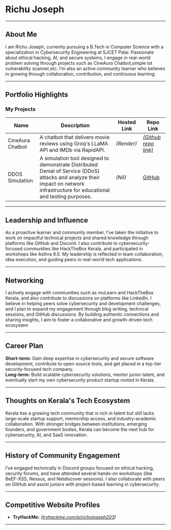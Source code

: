 # Richu Joseph

---

## About Me

I am Richu Joseph, currently pursuing a B.Tech in Computer Science with a specialization in Cybersecurity Engineering at SJCET Palai. Passionate about ethical hacking, AI, and secure systems, I engage in real-world problem solving through projects such as  CineAura Chatbot,simple iot vulnerability scanner,etc. I’m also an active community learner who believes in growing through collaboration, contribution, and continuous learning.

---

##  Portfolio Highlights

###  My Projects

| Name | Description | Hosted Link | Repo Link |
|------|-------------|-------------|-----------|
| CineAura Chatbot | A chatbot that delivers movie reviews using Groq's LLaMA API and IMDb via RapidAPI. | *(Render)* | [*(Github repo link)*](https://github.com/richujoseph/CineAura) |
| DDOS Simulation | A simulation tool designed to demonstrate Distributed Denial of Service (DDoS) attacks and analyze their impact on network infrastructure for educational and testing purposes. | *(Nil)* | [GitHub](https://github.com/richujoseph/DDOS_stimulation) |


---

##  Leadership and Influence

As a proactive learner and community member, I’ve taken the initiative to work on impactful technical projects and shared knowledge through platforms like GitHub and Discord. I also contribute to cybersecurity-focused communities like HackTheBox Kerala, and participated in workshops like Asthra 9.0. My leadership is reflected in team collaboration, idea execution, and guiding peers in real-world tech applications.

---

## Networking

I actively engage with communities such as muLearn and HackTheBox Kerala, and also contribute to discussions on platforms like LinkedIn. I believe in helping peers solve cybersecurity and development challenges, and I plan to expand my engagement through blog writing, technical sessions, and GitHub discussions. By building authentic connections and sharing insights, I aim to foster a collaborative and growth-driven tech ecosystem

---

##  Career Plan

**Short-term:** Gain deep expertise in cybersecurity and secure software development, contribute to open-source tools, and get placed in a top-tier security-focused tech company.  
**Long-term:** Build scalable cybersecurity solutions, mentor junior talent, and eventually start my own cybersecurity product startup rooted in Kerala.

---

##  Thoughts on Kerala's Tech Ecosystem

Kerala has a growing tech community that is rich in talent but still lacks large-scale startup support, mentorship access, and industry-academic collaboration. With stronger bridges between institutions, emerging founders, and government bodies, Kerala can become the next hub for cybersecurity, AI, and SaaS innovation.

---

##  History of Community Engagement

I’ve engaged technically in Discord groups focused on ethical hacking, security forums, and have attended several hands-on workshops (like BeEF-XSS, Nessus, and Netdiscover sessions). I also collaborate with peers on GitHub and assist juniors with project-based learning in cybersecurity.

---

##  Competitive Website Profiles
- **TryHackMe:** *([tryhackme.com/p/richujoseph203](https://tryhackme.com/p/richujoseph203))*

---



